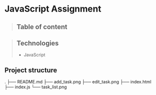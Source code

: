 # JavaScript Assignment

> ## Table of content

> ## Technologies 
> - JavaScript

 ## Project structure
 .
├── README.md
├── add_task.png
├── edit_task.png
├── index.html
├── index.js
└── task_list.png  